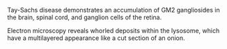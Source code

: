 Tay-Sachs disease demonstrates an accumulation of GM2 gangliosides in the brain, spinal cord, and ganglion cells of the retina.

Electron microscopy reveals whorled deposits within the lysosome, which have a multilayered appearance like a cut section of an onion.